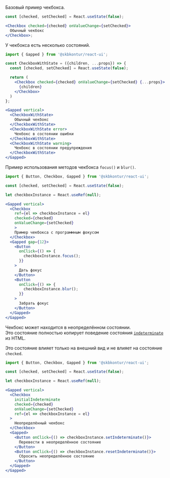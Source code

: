 Базовый пример чекбокса.

```jsx harmony
const [checked, setChecked] = React.useState(false);

<Checkbox checked={checked} onValueChange={setChecked}>
  Обычный чекбокс
</Checkbox>;
```

У чекбокса есть несколько состояний.

```jsx harmony
import { Gapped } from '@skbkontur/react-ui';

const CheckboxWithState = ({children, ...props}) => {
  const [checked, setChecked] = React.useState(false);

  return (
    <Checkbox checked={checked} onValueChange={setChecked} {...props}>
      {children}
    </Checkbox>
  )
};

<Gapped vertical>
  <CheckboxWithState>
    Обычный чекбокс
  </CheckboxWithState>
  <CheckboxWithState error>
    Чекбокс в состоянии ошибки
  </CheckboxWithState>
  <CheckboxWithState warning>
    Чекбокс в состоянии предупреждения
  </CheckboxWithState>
</Gapped>
```

Пример использования методов чекбокса `focus()` и `blur()`.

```jsx harmony
import { Button, Checkbox, Gapped } from '@skbkontur/react-ui';

const [checked, setChecked] = React.useState(false);

let checkboxInstance = React.useRef(null);

<Gapped vertical>
  <Checkbox
    ref={el => checkboxInstance = el}
    checked={checked}
    onValueChange={setChecked}
    >
    Пример чекбокса с программным фокусом
  </Checkbox>
  <Gapped gap={12}>
    <Button
      onClick={() => {
        checkboxInstance.focus();
      }}
    >
      Дать фокус
    </Button>
    <Button
      onClick={() => {
        checkboxInstance.blur();
      }}
    >
      Забрать фокус
    </Button>
  </Gapped>
</Gapped>
```

Чекбокс может находится в неопределённом состоянии. <br/> Это состояние полностью копирует поведение состояния [`indeterminate`](https://developer.mozilla.org/en-US/docs/Web/HTML/Element/input/checkbox#attr-indeterminate) из HTML.

Это состояние влияет только на внешний вид и не влияет на состояние `checked`.

```jsx harmony
import { Button, Checkbox, Gapped } from '@skbkontur/react-ui';

const [checked, setChecked] = React.useState(false);

let checkboxInstance = React.useRef(null);

<Gapped vertical>
  <Checkbox
    initialIndeterminate
    checked={checked}
    onValueChange={setChecked}
    ref={el => checkboxInstance = el}
  >
    Неопределённый чекбокс
  </Checkbox>
  <Gapped>
    <Button onClick={() => checkboxInstance.setIndeterminate()}>
      Перевести в неопределённое состояние
    </Button>
    <Button onClick={() => checkboxInstance.resetIndeterminate()}>
      Сбросить неопределённое состояние
    </Button>
  </Gapped>
</Gapped>
```
